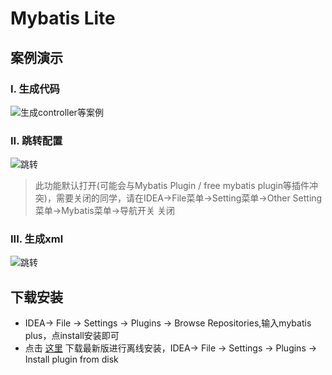 # Mybatis Lite

## 案例演示

### I. 生成代码
![生成controller等案例](doc/sample1.gif)
### II. 跳转配置
![跳转](doc/navi.gif)
> 此功能默认打开(可能会与Mybatis Plugin / free mybatis plugin等插件冲突)，需要关闭的同学，请在IDEA->File菜单->Setting菜单->Other Setting菜单->Mybatis菜单->导航开关 关闭
### III. 生成xml
![跳转](doc/generate.gif)

## 下载安装  
- IDEA-> File -> Settings -> Plugins -> Browse Repositories,输入mybatis plus，点install安装即可
- 点击 [这里](https://plugins.jetbrains.com/plugin/10921-mybatis-lite) 下载最新版进行离线安装，IDEA-> File -> Settings -> Plugins -> Install plugin from disk
